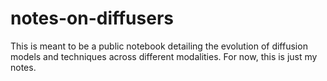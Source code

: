 # notes-on-diffusers
This is meant to be a public notebook detailing the evolution of diffusion models and techniques across different modalities. For now, this is just my notes. 
